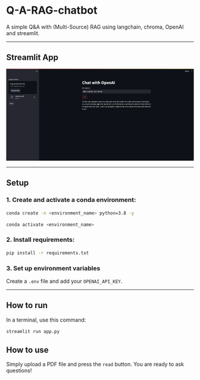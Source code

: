# Q-A-RAG-chatbot
A simple Q&amp;A with (Multi-Source) RAG using langchain, chroma, OpenAI and streamlit.

---
## Streamlit App
![Q&A RAG Chatbot](./images/screenshot.png)

---
## Setup

### 1. Create and activate a conda environment:
```bash
conda create -n <environment_name> python=3.8 -y
```
```bash
conda activate <environment_name> 
```

### 2. Install requirements:
```bash
pip install -r requirements.txt
```

### 3. Set up environment variables
Create a `.env` file and add your `OPENAI_API_KEY`.

---
## How to run
In a terminal, use this command:
```bash
streamlit run app.py
```

## How to use
Simply upload a PDF file and press the `read` button. You are ready to ask questions!


